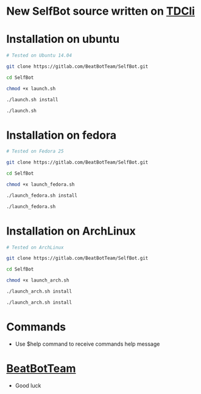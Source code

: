 # New SelfBot source written on [TDCli](valtman.name/telegram-cli)

# Installation on ubuntu

```sh
# Tested on Ubuntu 14.04

git clone https://gitlab.com/BeatBotTeam/SelfBot.git

cd SelfBot

chmod +x launch.sh

./launch.sh install

./launch.sh
```
# Installation on fedora
```sh
# Tested on Fedora 25

git clone https://gitlab.com/BeatBotTeam/SelfBot.git

cd SelfBot

chmod +x launch_fedora.sh

./launch_fedora.sh install

./launch_fedora.sh 
```
# Installation on ArchLinux
```sh
# Tested on ArchLinux

git clone https://gitlab.com/BeatBotTeam/SelfBot.git

cd SelfBot

chmod +x launch_arch.sh

./launch_arch.sh install

./launch_arch.sh install
```

# Commands

* Use $help command to receive commands help message


# [BeatBotTeam](telegram.me/beatBot_Channel)

* Good luck 